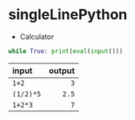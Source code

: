 # singleLinePython

+ Calculator
```python
while True: print(eval(input()))
```
| input | output |
|:---|---:|
| `1+2` | `3` |
| `(1/2)*5` | `2.5`|
| `1+2*3` | `7` |
